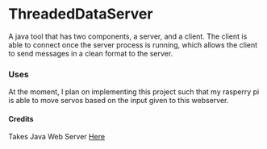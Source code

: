 # ThreadedDataServer
A java tool that has two components, a server, and a client. The client is able to connect once the server process is running, which allows the client to send messages in a clean format to the server.
### Uses
At the moment, I plan on implementing this project such that my rasperry pi is able to move servos based on the input given to this webserver.
#### Credits

Takes Java Web Server [Here](https://github.com/yegor256/takes)